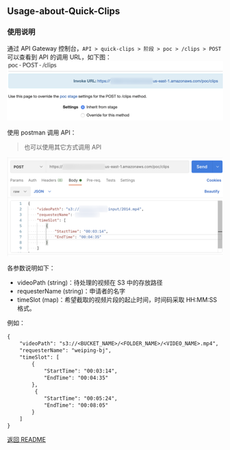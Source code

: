 ## Usage-about-Quick-Clips

### 使用说明
通过 API Gateway 控制台，```API > quick-clips > 阶段 > poc > /clips > POST``` 可以查看到 API 的调用 URL，如下图：  
![InvokeURL](png/11-api-InvokeURL.png "InvokeURL")

使用 postman 调用 API：  
>也可以使用其它方式调用 API

![CallApi](png/12-CallApi.png "CallApi")

各参数说明如下：

- videoPath (string)：待处理的视频在 S3 中的存放路径
- requesterName (string)：申请者的名字
- timeSlot (map)：希望截取的视频片段的起止时间，时间码采取 HH:MM:SS 格式。

例如：

```
{
    "videoPath": "s3://<BUCKET_NAME>/<FOLDER_NAME>/<VIDEO_NAME>.mp4",
    "requesterName": "weiping-bj",
    "timeSlot": [
        {
            "StartTime": "00:03:14",
            "EndTime": "00:04:35"
        },
         {
            "StartTime": "00:05:24",
            "EndTime": "00:08:05"
        }
    ]
}
```

[返回 README](../README.md)
